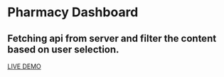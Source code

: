 # Pharmacy Dashboard 
Fetching api from server and filter the content based on user selection.
---
<a href="https://vimaleurakaa.github.io/pharmacy-dashboard/">LIVE DEMO</a>
